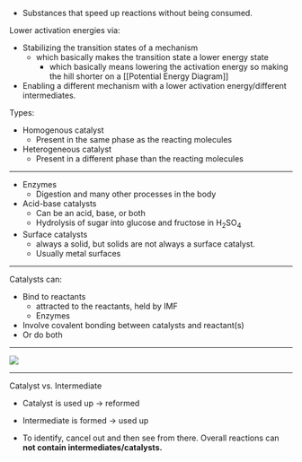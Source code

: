 - Substances that speed up reactions without being consumed.

Lower activation energies via:
- Stabilizing the transition states of a mechanism
	- which basically makes the transition state a lower energy state
		- which basically means lowering the activation energy so making the hill shorter on a [[Potential Energy Diagram]]
- Enabling a different mechanism with a lower activation energy/different intermediates. 

Types:
- Homogenous catalyst
	- Present in the same phase as the reacting molecules
- Heterogeneous catalyst
	- Present in a different phase than the reacting molecules

---
- Enzymes
	- Digestion and many other processes in the body
- Acid-base catalysts
	- Can be an acid, base, or both
	- Hydrolysis of sugar into glucose and fructose in H$_2$SO$_4$ 
- Surface catalysts
	- always a solid, but solids are not always a surface catalyst.
	- Usually metal surfaces
---
Catalysts can:
- Bind to reactants
	- attracted to the reactants, held by IMF
	- Enzymes
- Involve covalent bonding between catalysts and reactant(s)
- Or do both
---
**![](https://lh7-us.googleusercontent.com/i_ItWONA1Z7mVeikCoqtMdI7bEXr_U-v7nFgHQbyMGLxEb9nR7wWaxIpW1nV1Dbdj1KyHGrDLmghf8d86ijj3fOgwXAIQuNoEmX8mByKx2LCqLKX05CtqHUDskt49rReY9YRr9u7_WwDwuSSwYz4JZY)**

---
Catalyst vs. Intermediate
- Catalyst is used up -> reformed
- Intermediate is formed -> used up

- To identify, cancel out and then see from there. Overall reactions can **not contain intermediates/catalysts.**